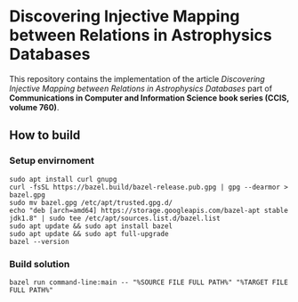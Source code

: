 # Discovering Injective Mapping between Relations in Astrophysics Databases

<p> This repository contains the implementation of the article <i> Discovering Injective Mapping between Relations in Astrophysics Databases </i> part of <b>Communications in Computer and Information Science book series (CCIS, volume 760)</b>.</p>

## How to build

### Setup envirnoment
```
sudo apt install curl gnupg
curl -fsSL https://bazel.build/bazel-release.pub.gpg | gpg --dearmor > bazel.gpg
sudo mv bazel.gpg /etc/apt/trusted.gpg.d/
echo "deb [arch=amd64] https://storage.googleapis.com/bazel-apt stable jdk1.8" | sudo tee /etc/apt/sources.list.d/bazel.list
sudo apt update && sudo apt install bazel
sudo apt update && sudo apt full-upgrade
bazel --version
```
### Build solution
```
bazel run command-line:main -- "%SOURCE FILE FULL PATH%" "%TARGET FILE FULL PATH%"
```